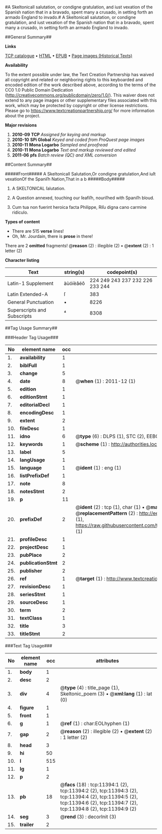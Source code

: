#A Skeltonicall salutation, or condigne gratulation, and iust vexation of the Spanish nation that in a bravado, spent many a crusado, in setting forth an armado England to invado.#
A Skeltonicall salutation, or condigne gratulation, and iust vexation of the Spanish nation that in a bravado, spent many a crusado, in setting forth an armado England to invado.

##General Summary##

**Links**

[TCP catalogue](http://www.ota.ox.ac.uk/tcp/)  • 
[HTML](http://tei.it.ox.ac.uk/tcp/Texts-HTML/free/A12/A12303.html)  • 
[EPUB](http://tei.it.ox.ac.uk/tcp/Texts-EPUB/free/A12/A12303.epub) • 
[Page images (Historical Texts)](https://historicaltexts.jisc.ac.uk/eebo-99846429e)

**Availability**

To the extent possible under law, the Text Creation Partnership has waived all copyright and related or neighboring rights to this keyboarded and encoded edition of the work described above, according to the terms of the CC0 1.0 Public Domain Dedication (http://creativecommons.org/publicdomain/zero/1.0/). This waiver does not extend to any page images or other supplementary files associated with this work, which may be protected by copyright or other license restrictions. Please go to https://www.textcreationpartnership.org/ for more information about the project.

**Major revisions**

1. __2010-09__ __TCP__ *Assigned for keying and markup*
1. __2010-10__ __SPi Global__ *Keyed and coded from ProQuest page images*
1. __2010-11__ __Mona Logarbo__ *Sampled and proofread*
1. __2010-11__ __Mona Logarbo__ *Text and markup reviewed and edited*
1. __2011-06__ __pfs__ *Batch review (QC) and XML conversion*

##Content Summary##

#####Front#####
A Skeltonicall Salutation,Or condigne gratulation,And iuſt vexationOf the Spaniſh Nation,That in a b
#####Body#####

1. A SKELTONICAL ſalutation.

1. A Question annexed, touching our ſeafiſh, nouriſhed with Spaniſh bloud.

1. Cum tua non fuerint heroica facta Philippe, Riſu digna cano carmine ridiculo.

**Types of content**

  * There are 515 **verse** lines!
  * Oh, Mr. Jourdain, there is **prose** in there!

There are 2 **omitted** fragments! 
 @__reason__ (2) : illegible (2)  •  @__extent__ (2) : 1 letter (2)

**Character listing**


|Text|string(s)|codepoint(s)|
|---|---|---|
|Latin-1 Supplement|àùóíèâéô|224 249 243 237 232 226 233 244|
|Latin Extended-A|ſ|383|
|General Punctuation|•|8226|
|Superscripts             and Subscripts|⁴|8308|

##Tag Usage Summary##

###Header Tag Usage###

|No|element name|occ|attributes|
|---|---|---|---|
|1.|__availability__|1||
|2.|__biblFull__|1||
|3.|__change__|5||
|4.|__date__|8| @__when__ (1) : 2011-12 (1)|
|5.|__edition__|1||
|6.|__editionStmt__|1||
|7.|__editorialDecl__|1||
|8.|__encodingDesc__|1||
|9.|__extent__|2||
|10.|__fileDesc__|1||
|11.|__idno__|6| @__type__ (6) : DLPS (1), STC (2), EEBO-CITATION (1), PROQUEST (1), VID (1)|
|12.|__keywords__|1| @__scheme__ (1) : http://authorities.loc.gov/ (1)|
|13.|__label__|5||
|14.|__langUsage__|1||
|15.|__language__|1| @__ident__ (1) : eng (1)|
|16.|__listPrefixDef__|1||
|17.|__note__|8||
|18.|__notesStmt__|2||
|19.|__p__|11||
|20.|__prefixDef__|2| @__ident__ (2) : tcp (1), char (1)  •  @__matchPattern__ (2) : ([0-9\-]+):([0-9IVX]+) (1), (.+) (1)  •  @__replacementPattern__ (2) : http://eebo.chadwyck.com/downloadtiff?vid=$1&page=$2 (1), https://raw.githubusercontent.com/textcreationpartnership/Texts/master/tcpchars.xml#$1 (1)|
|21.|__profileDesc__|1||
|22.|__projectDesc__|1||
|23.|__pubPlace__|2||
|24.|__publicationStmt__|2||
|25.|__publisher__|2||
|26.|__ref__|1| @__target__ (1) : http://www.textcreationpartnership.org/docs/. (1)|
|27.|__revisionDesc__|1||
|28.|__seriesStmt__|1||
|29.|__sourceDesc__|1||
|30.|__term__|2||
|31.|__textClass__|1||
|32.|__title__|3||
|33.|__titleStmt__|2||


###Text Tag Usage###

|No|element name|occ|attributes|
|---|---|---|---|
|1.|__body__|1||
|2.|__desc__|2||
|3.|__div__|4| @__type__ (4) : title_page (1), Skeltonic_poem (3)  •  @__xml:lang__ (1) : lat (0)|
|4.|__figure__|1||
|5.|__front__|1||
|6.|__g__|1| @__ref__ (1) : char:EOLhyphen (1)|
|7.|__gap__|2| @__reason__ (2) : illegible (2)  •  @__extent__ (2) : 1 letter (2)|
|8.|__head__|3||
|9.|__hi__|50||
|10.|__l__|515||
|11.|__lg__|1||
|12.|__p__|2||
|13.|__pb__|18| @__facs__ (18) : tcp:11394:1 (2), tcp:11394:2 (2), tcp:11394:3 (2), tcp:11394:4 (2), tcp:11394:5 (2), tcp:11394:6 (2), tcp:11394:7 (2), tcp:11394:8 (2), tcp:11394:9 (2)|
|14.|__seg__|3| @__rend__ (3) : decorInit (3)|
|15.|__trailer__|2||
